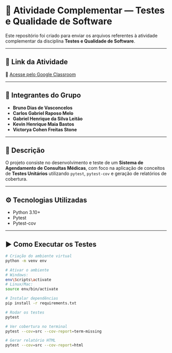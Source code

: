 # 🧪 Atividade Complementar — Testes e Qualidade de Software

Este repositório foi criado para enviar os arquivos referentes à atividade complementar da disciplina **Testes e Qualidade de Software**.

---

## 🔗 Link da Atividade

📎 [Acesse pelo Google Classroom](https://classroom.google.com/c/Nzk5NDg5ODQxNTAw/a/ODE2MDk0NjgyODgx/details)

---

## 👥 Integrantes do Grupo

- **Bruno Dias de Vasconcelos**
- **Carlos Gabriel Raposo Melo**
- **Gabriel Henrique da Silva Leitão**
- **Kevin Henrique Maia Bastos**
- **Victorya Cohen Freitas Stone**

---

## 💾 Descrição

O projeto consiste no desenvolvimento e teste de um **Sistema de Agendamento de Consultas Médicas**, com foco na aplicação de conceitos de **Testes Unitários** utilizando `pytest`, `pytest-cov` e geração de relatórios de cobertura.

---

## ⚙️ Tecnologias Utilizadas

- Python 3.10+
- Pytest
- Pytest-cov

---

## ▶️ Como Executar os Testes

```bash
# Criação do ambiente virtual
python -m venv env

# Ativar o ambiente
# Windows:
env\Scripts\activate
# Linux/Mac:
source env/bin/activate

# Instalar dependências
pip install -r requirements.txt

# Rodar os testes
pytest

# Ver cobertura no terminal
pytest --cov=src --cov-report=term-missing

# Gerar relatório HTML
pytest --cov=src --cov-report=html
```
